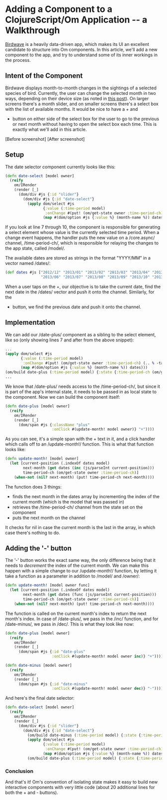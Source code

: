 # Adding a Component to a ClojureScript/Om Application -- a Walkthrough

[Birdwave](http://birdwave.neo.com) is a heavily data-driven app, which makes
its UI an excellent candidate to structure into Om components. In this article,
we'll add a new component to the app, and try to understand some of its inner
workings in the process.

## Intent of the Component

Birdwave displays month-to-month changes in the sightings of a selected species
of bird. Currently, the user can change the selected month in two ways,
depending on their device size (as noted in [this post](http://www.neo.com/2014/10/03/responsive-javascript-with-enquirejs)).
On larger screens there's a month slider, and on smaller screens there's a
select box with the list of available months. It would be nice to have a + and
- button on either side of the select box for the user to go to the previous or
next month without having to open the select box each time. This is exactly
what we'll add in this article.

[Before screenshot]
[After screenshot]

## Setup

The date selector component currently looks like this:

```clojure
(defn date-select [model owner]
  (reify
    om/IRender
    (render [_]
      (dom/div #js {:id "slider"}
        (dom/div #js {:id "date-select"}
          (apply dom/select #js
                 {:value (:time-period model)
                  :onChange #(put! (om/get-state owner :time-period-ch) (.. % -target -value))}
                 (map #(dom/option #js {:value %} (month-name %)) dates)))))))
```

If you look at line 7 through 10, the component is responsible for generating a
select element whose value is the currently selected time period. When a change
event happens, the handler puts the new value on a /core.async/ channel,
/time-period-ch/, which is responsible for relaying the changes to the app
state, called /model/.

The available dates are stored as strings in the format
"YYYY/MM" in a vector named /dates/:

```clojure
(def dates #js ["2012/12" "2013/01" "2013/02" "2013/03" "2013/04" "2013/05"
                "2013/06" "2013/07" "2013/08" "2013/09" "2013/10" "2013/11"])
```

When a user taps on the +, our objective is to take the current date, find the
next date in the /dates/ vector and push it onto the channel. Similarly, for the
- button, we find the previous date and push it onto the channel.

## Implementation

We can add our /date-plus/ component as a sibling to the select element, like
so (only showing lines 7 and after from the above snippet):

```clojure
...
(apply dom/select #js
       {:value (:time-period model)
        :onChange #(put! (om/get-state owner :time-period-ch) (.. % -target -value))}
       (map #(dom/option #js {:value %} (month-name %)) dates)))
(om/build date-plus (:time-period model) {:state {:time-period-ch (om/get-state owner :time-period-ch)}})
...
```

We know that /date-plus/ needs access to the /time-period-ch/, but since it
is part of the app's internal state, it needs to be passed in as local state to
the component. Now we can build the component itself:

```clojure
(defn date-plus [model owner]
  (reify
    om/IRender
    (render [_]
      (dom/span #js {:className "plus"
                     :onClick #(update-month! model owner)} "+"))))
```
As you can see, it's a simple span with the + text in it, and a click handler
which calls off to an /update-month!/ function. This is what that function
looks like:

```clojure
(defn update-month! [model owner]
  (let [current-position (.indexOf dates model)
        next-month (get dates (inc (js/parseInt current-position)))
        time-period-ch (om/get-state owner :time-period-ch)]
    (when-not (nil? next-month) (put! time-period-ch next-month))))
```
The function does 3 things:

* finds the next month in the dates array by incrementing the index of the
  current month (which is the model that was passed in)
* retrieves the /time-period-ch/ channel from the state set on the component
* puts the next month on the channel

It checks for nil in case the current month is the last in the array, in which
case there's nothing to do.

## Adding the '-' button

The '-' button works the exact same way, the only difference being that it
needs to *decrement* the index of the current month. We can make this happen
with a simple change to our /update-month!/ function, by letting it take a
function as a parameter in addition to /model/ and /owner/:

```clojure
(defn update-month! [model owner func]
  (let [current-position (.indexOf dates model)
        next-month (get dates (func (js/parseInt current-position)))
        time-period-ch (om/get-state owner :time-period-ch)]
    (when-not (nil? next-month) (put! time-period-ch next-month))))
```

The function is called on the current month's index to return the next month's
index. In case of /date-plus/, we pass in the /inc/ function, and for
/date-minus/, we pass in /dec/. This is what they look like now:

```clojure
(defn date-plus [model owner]
  (reify
    om/IRender
    (render [_]
      (dom/span #js {:id "date-plus"
                     :onClick #(update-month! model owner inc)} "+"))))

(defn date-minus [model owner]
  (reify
    om/IRender
    (render [_]
      (dom/span #js {:id "date-minus"
                     :onClick #(update-month! model owner dec)} "-"))))
```

And here's the final date selector:

```clojure
(defn date-select [model owner]
  (reify
    om/IRender
    (render [_]
      (dom/div #js {:id "slider"}
        (dom/div #js {:id "date-select"}
          (om/build date-minus (:time-period model) {:state {:time-period-ch (om/get-state owner :time-period-ch)}})
          (apply dom/select #js
                 {:value (:time-period model)
                  :onChange #(put! (om/get-state owner :time-period-ch) (.. % -target -value))}
                 (map #(dom/option #js {:value %} (month-name %)) dates))
          (om/build date-plus (:time-period model) {:state {:time-period-ch (om/get-state owner :time-period-ch)}}))))))
```

### Conclusion

And that's it! Om's convention of isolating state makes it easy to build new
interactive components with very little code (about 20 additional lines for
both the + and - buttons).
